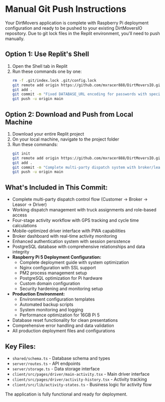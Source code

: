 # Manual Git Push Instructions

Your DirtMovers application is complete with Raspberry Pi deployment configuration and ready to be pushed to your existing DirtMoversIO repository. Due to git lock files in the Replit environment, you'll need to push manually.

## Option 1: Use Replit's Shell
1. Open the Shell tab in Replit
2. Run these commands one by one:
   ```bash
   rm -f .git/index.lock .git/config.lock
   git remote add origin https://github.com/mxracer888/DirtMoversIO.git
   git add .
   git commit -m "Fixed DATABASE_URL encoding for passwords with special characters"
   git push -u origin main
   ```

## Option 2: Download and Push from Local Machine
1. Download your entire Replit project
2. On your local machine, navigate to the project folder
3. Run these commands:
   ```bash
   git init
   git remote add origin https://github.com/mxracer888/DirtMoversIO.git
   git add .
   git commit -m "Complete multi-party dispatch system with broker/leasor management"
   git push -u origin main
   ```

## What's Included in This Commit:
- Complete multi-party dispatch control flow (Customer → Broker → Leasor → Driver)
- Working dispatch management with truck assignments and role-based access
- Four-stage activity workflow with GPS tracking and cycle time calculations
- Mobile-optimized driver interface with PWA capabilities
- Broker dashboard with real-time activity monitoring
- Enhanced authentication system with session persistence
- PostgreSQL database with comprehensive relationships and data integrity
- **Raspberry Pi 5 Deployment Configuration:**
  - Complete deployment guide with system optimization
  - Nginx configuration with SSL support
  - PM2 process management setup
  - PostgreSQL optimization for Pi hardware
  - Custom domain configuration
  - Security hardening and monitoring setup
- **Production Environment:**
  - Environment configuration templates
  - Automated backup scripts
  - System monitoring and logging
  - Performance optimization for 16GB Pi 5
- Database reset functionality for clean presentations
- Comprehensive error handling and data validation
- All production deployment files and configurations

## Key Files:
- `shared/schema.ts` - Database schema and types
- `server/routes.ts` - API endpoints
- `server/storage.ts` - Data storage interface
- `client/src/pages/driver/main-activity.tsx` - Main driver interface
- `client/src/pages/driver/activity-history.tsx` - Activity tracking
- `client/src/lib/activity-states.ts` - Business logic for activity flow

The application is fully functional and ready for deployment.